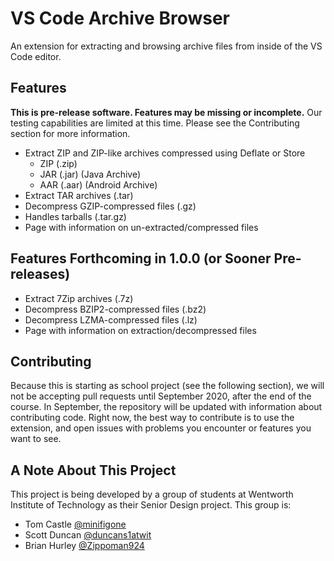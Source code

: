 # VS Code Archive Browser

An extension for extracting and browsing archive files from inside of the VS Code editor.

## Features

**This is pre-release software.
Features may be missing or incomplete.**
Our testing capabilities are limited at this time.
Please see the Contributing section for more information.

- Extract ZIP and ZIP-like archives compressed using Deflate or Store
  - ZIP (.zip)
  - JAR (.jar) (Java Archive)
  - AAR (.aar) (Android Archive)
- Extract TAR archives (.tar)
- Decompress GZIP-compressed files (.gz)
- Handles tarballs (.tar.gz)
- Page with information on un-extracted/compressed files

## Features Forthcoming in 1.0.0 (or Sooner Pre-releases)

- Extract 7Zip archives (.7z)
- Decompress BZIP2-compressed files (.bz2)
- Decompress LZMA-compressed files (.lz)
- Page with information on extraction/decompressed files

## Contributing

Because this is starting as school project (see the following section), we will not be accepting pull requests until September 2020, after the end of the course.
In September, the repository will be updated with information about contributing code.
Right now, the best way to contribute is to use the extension, and open issues with problems you encounter or features you want to see.

## A Note About This Project

This project is being developed by a group of students at Wentworth Institute of Technology as their Senior Design project.
This group is:

- Tom Castle [@minifigone](https://github.com/minifigone)
- Scott Duncan [@duncans1atwit](https://github.com/duncans1atwit)
- Brian Hurley [@Zippoman924](https://github.com/Zippoman924)
